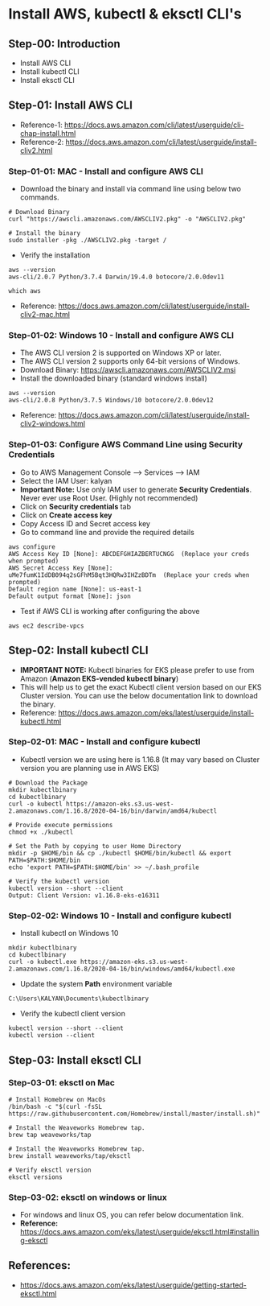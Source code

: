 # Install AWS, kubectl & eksctl CLI's

## Step-00: Introduction
- Install AWS CLI
- Install kubectl CLI
- Install eksctl CLI

## Step-01: Install AWS CLI
- Reference-1: https://docs.aws.amazon.com/cli/latest/userguide/cli-chap-install.html
- Reference-2: https://docs.aws.amazon.com/cli/latest/userguide/install-cliv2.html
### Step-01-01: MAC - Install and configure AWS CLI
- Download the binary and install via command line using below two commands. 
```
# Download Binary
curl "https://awscli.amazonaws.com/AWSCLIV2.pkg" -o "AWSCLIV2.pkg"

# Install the binary
sudo installer -pkg ./AWSCLIV2.pkg -target /
```
- Verify the installation 
```
aws --version
aws-cli/2.0.7 Python/3.7.4 Darwin/19.4.0 botocore/2.0.0dev11

which aws
```
- Reference: https://docs.aws.amazon.com/cli/latest/userguide/install-cliv2-mac.html

### Step-01-02: Windows 10 - Install and configure AWS CLI
- The AWS CLI version 2 is supported on Windows XP or later.
- The AWS CLI version 2 supports only 64-bit versions of Windows.
- Download Binary: https://awscli.amazonaws.com/AWSCLIV2.msi
- Install the downloaded binary (standard windows install)
```
aws --version
aws-cli/2.0.8 Python/3.7.5 Windows/10 botocore/2.0.0dev12
```
- Reference: https://docs.aws.amazon.com/cli/latest/userguide/install-cliv2-windows.html

### Step-01-03: Configure AWS Command Line using Security Credentials
- Go to AWS Management Console --> Services --> IAM
- Select the IAM User: kalyan 
- **Important Note:** Use only IAM user to generate **Security Credentials**. Never ever use Root User. (Highly not recommended)
- Click on **Security credentials** tab
- Click on **Create access key**
- Copy Access ID and Secret access key
- Go to command line and provide the required details
```
aws configure
AWS Access Key ID [None]: ABCDEFGHIAZBERTUCNGG  (Replace your creds when prompted)
AWS Secret Access Key [None]: uMe7fumK1IdDB094q2sGFhM5Bqt3HQRw3IHZzBDTm  (Replace your creds when prompted)
Default region name [None]: us-east-1
Default output format [None]: json
```
- Test if AWS CLI is working after configuring the above
```
aws ec2 describe-vpcs
```

## Step-02: Install kubectl CLI
- **IMPORTANT NOTE:** Kubectl binaries for EKS please prefer to use from Amazon (**Amazon EKS-vended kubectl binary**)
- This will help us to get the exact Kubectl client version based on our EKS Cluster version. You can use the below documentation link to download the binary.
- Reference: https://docs.aws.amazon.com/eks/latest/userguide/install-kubectl.html

### Step-02-01: MAC - Install and configure kubectl
- Kubectl version we are using here is 1.16.8 (It may vary based on Cluster version you are planning use in AWS EKS)

```
# Download the Package
mkdir kubectlbinary
cd kubectlbinary
curl -o kubectl https://amazon-eks.s3.us-west-2.amazonaws.com/1.16.8/2020-04-16/bin/darwin/amd64/kubectl

# Provide execute permissions
chmod +x ./kubectl

# Set the Path by copying to user Home Directory
mkdir -p $HOME/bin && cp ./kubectl $HOME/bin/kubectl && export PATH=$PATH:$HOME/bin
echo 'export PATH=$PATH:$HOME/bin' >> ~/.bash_profile

# Verify the kubectl version
kubectl version --short --client
Output: Client Version: v1.16.8-eks-e16311
```


### Step-02-02: Windows 10 - Install and configure kubectl
- Install kubectl on Windows 10 
```
mkdir kubectlbinary
cd kubectlbinary
curl -o kubectl.exe https://amazon-eks.s3.us-west-2.amazonaws.com/1.16.8/2020-04-16/bin/windows/amd64/kubectl.exe
```
- Update the system **Path** environment variable 
```
C:\Users\KALYAN\Documents\kubectlbinary
```
- Verify the kubectl client version
```
kubectl version --short --client
kubectl version --client
```

## Step-03: Install eksctl CLI
### Step-03-01: eksctl on Mac
```
# Install Homebrew on MacOs
/bin/bash -c "$(curl -fsSL https://raw.githubusercontent.com/Homebrew/install/master/install.sh)"

# Install the Weaveworks Homebrew tap.
brew tap weaveworks/tap

# Install the Weaveworks Homebrew tap.
brew install weaveworks/tap/eksctl

# Verify eksctl version
eksctl versions
```

### Step-03-02: eksctl on windows or linux
- For windows and linux OS, you can refer below documentation link. 
- **Reference:** https://docs.aws.amazon.com/eks/latest/userguide/eksctl.html#installing-eksctl


## References:
- https://docs.aws.amazon.com/eks/latest/userguide/getting-started-eksctl.html